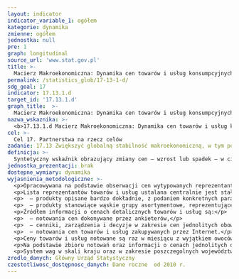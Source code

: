 ```yaml
---
layout: indicator
indicator_variable_1: ogółem
kategorie: dynamika
zmienne: ogółem
jednostka: null
pre: 1
graph: longitudinal
source_url: 'www.stat.gov.pl'
title: >-
  Macierz Makroekonomiczna: Dynamika cen towarów i usług konsumpcyjnych (rok poprzedni=100)
permalink: /statistics_glob/17-13-1-d/
sdg_goal: 17
indicator: 17.13.1.d
target_id: '17.13.1.d'
graph_title:  >-
  Macierz Makroekonomiczna: Dynamika cen towarów i usług konsumpcyjnych (rok poprzedni=100)
nazwa_wskaznika: >-
  <b>17.13.1.d Macierz Makroekonomiczna: Dynamika cen towarów i usług konsumpcyjnych (rok poprzedni=100)</b>
cel: >-
  Cel 17. Partnerstwa na rzecz celów
zadanie: 17.13 Zwiększyć globalną stabilność makroekonomiczną, w tym poprzez koordynację i spójność polityk
definicja: >-
  Syntetyczny wskaźnik obrazujący zmiany cen – wzrost lub spadek – w ciągu roku.
jednostka_prezentacji: brak
dostepne_wymiary: dynamika
wyjasnienia_metodologiczne: >-
  <p>Opracowywana na podstawie obserwacji cen wytypowanych reprezentantów towarów i usług konsumpcyjnych w określonych rejonach badania cen na terenie kraju. Badanie realizowane jest w oparciu o próbę wytypowaną metodą doboru celowego. Notowania cen prowadzone są przez ankieterów urzędów statystycznych w punktach sprzedaży wybranych do badania. Dobór zarówno rejonów badania cen, punktów sprzedaży jak i reprezentantów towarów i usług uwzględnia zmiany w modelu konsumpcji. Podział na rejony badania cen ustalany jest przez GUS przy współpracy z urzędami statystycznymi – rejonem może być miasto, część dużego miasta, gmina lub dzielnica. Wybór punktów notowań pozostaje w gestii ankietera i urzędu statystycznego. Zaleca się notowanie cen w tych samych punktach sprzedaży przez okres przynajmniej 1 roku.</p>
  <p>Lista reprezentantów towarów i usług ustalana centralnie jest stała przez rok i obowiązuje wszystkie rejony badania cen. Lista zawiera dwa rodzaje reprezentantów:</p>
  <p>  – produkty opisane bardzo dokładnie, z podaniem konkretnych parametrów ściśle określających ich cechy,</p>
  <p>  – produkty stanowiące wąskie grupy asortymentowe, reprezentujące np. ubiory, bieliznę, obuwie itp., które są dostarczane na rynek w krótkich seriach. W zakresie tej grupy o wyborze konkretnego towaru lub usługi decyduje ankieter.</p>
  <p>Źródłem informacji o cenach detalicznych towarów i usług są:</p>
  <p>  – notowania cen dokonywane przez ankieterów,</p>
  <p>  – cenniki, zarządzenia i decyzje w zakresie cen jednolitych obowiązujących na terenie całego kraju lub jego części, wydawane przez organy administracji rządowej oraz organy jednostek samorządu terytorialnego i podmioty prowadzące działalność gospodarczą,</p>
  <p>  – notowania cen towarów i usług zakupywanych przez Internet.</p>
  <p>Ceny towarów i usług notowane są raz w miesiącu z wyjątkiem owoców i warzyw, w zakresie których notowania cen przeprowadzane są dwa razy w miesiącu. W przypadku cen jednolitych oraz taryf, średnie miesięczne ceny detaliczne obliczane są jako średnie arytmetyczne ważone ilością dni obowiązywania poszczególnych poziomów cen.</p>
  <p>Na podstawie zbioru notowań oraz informacji o cenach jednolitych obliczane są średnie miesięczne ceny wszystkich reprezentantów jako średnie arytmetyczne z uwzględnieniem liczby notowań. Wskaźnik cen reprezentanta w rejonie wynika z odniesienia średniej miesięcznej ceny do jego średniej ceny z okresu bazowego. Ogólnopolskie wskaźniki cen poszczególnych reprezentantów objętych notowaniami obliczane są jako średnie geometryczne wskaźników cen ze wszystkich rejonów. Na ich podstawie, stosując średnią geometryczną, opracowuje się wskaźniki cen grup towarów i usług na niższym szczeblu agregacji systemu wag. Wykorzystuje się je następnie, przy zastosowaniu systemu wag, do obliczenia wskaźników wyższych szczebli agregacji aż do wskaźnika cen towarów i usług ogółem.</p>
  <p>System wag w skali kraju oraz w zakresie poszczegolnych województw są opracowywane na podstawie struktury wydatków (bez spożycia naturalnego) gospodarstw domowych na zakup towarów i usług konsumpcyjnych z roku poprzedzającego rok badany, uzyskanej z badania budżetów gospodarstw domowych. Grupowania towarów i usług konsumpcyjnych dokonano na podstawie Klasyfikacji Spożycia Indywidualnego według celu zaadaptowanej na potrzeby zharmonizowanych wskaźników cen konsumpcyjnych (COICOP/HICP).</p>
zrodlo_danych: Główny Urząd Statystyczny
czestotliwosc_dostępnosc_danych: Dane roczne  od 2010 r.
---
```

